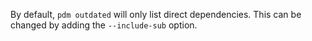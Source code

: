 By default, `pdm outdated` will only list direct dependencies. This can be changed by adding the `--include-sub` option.

